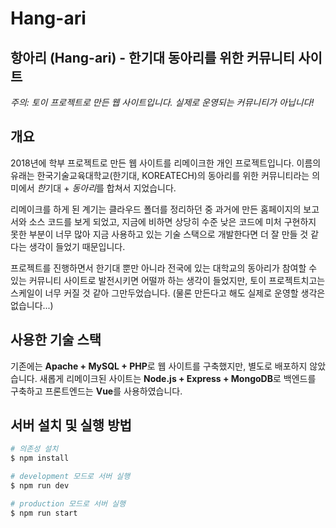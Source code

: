# Hang-ari

## 항아리 (Hang-ari) - 한기대 동아리를 위한 커뮤니티 사이트

_주의: 토이 프로젝트로 만든 웹 사이트입니다. 실제로 운영되는 커뮤니티가 아닙니다!_

## 개요

2018년에 학부 프로젝트로 만든 웹 사이트를 리메이크한 개인 프로젝트입니다. 이름의 유래는 한국기술교육대학교(한기대, KOREATECH)의 동아리를 위한 커뮤니티라는 의미에서 *한*기대 + *동아리*를 합쳐서 지었습니다.

리메이크를 하게 된 계기는 클라우드 폴더를 정리하던 중 과거에 만든 홈페이지의 보고서와 소스 코드를 보게 되었고, 지금에 비하면 상당히 수준 낮은 코드에 미처 구현하지 못한 부분이 너무 많아 지금 사용하고 있는 기술 스택으로 개발한다면 더 잘 만들 것 같다는 생각이 들었기 때문입니다.

프로젝트를 진행하면서 한기대 뿐만 아니라 전국에 있는 대학교의 동아리가 참여할 수 있는 커뮤니티 사이트로 발전시키면 어떨까 하는 생각이 들었지만, 토이 프로젝트치고는 스케일이 너무 커질 것 같아 그만두었습니다. (물론 만든다고 해도 실제로 운영할 생각은 없습니다...)

## 사용한 기술 스택

기존에는 **Apache + MySQL + PHP**로 웹 사이트를 구축했지만, 별도로 배포하지 않았습니다. 새롭게 리메이크된 사이트는 **Node.js + Express + MongoDB**로 백엔드를 구축하고 프론트엔드는 **Vue**를 사용하였습니다.

## 서버 설치 및 실행 방법

```bash
# 의존성 설치
$ npm install

# development 모드로 서버 실행
$ npm run dev

# production 모드로 서버 실행
$ npm run start
```
